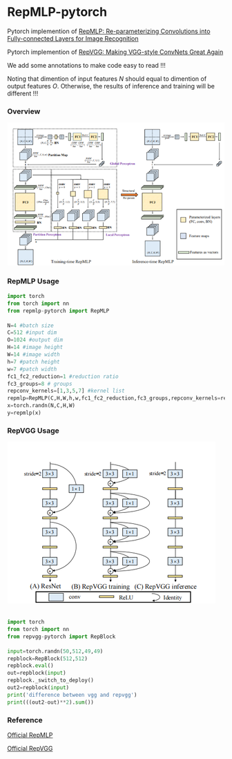 # RepMLP-pytorch
  Pytorch implemention of [RepMLP: Re-parameterizing Convolutions into Fully-connected Layers for Image Recognition](https://arxiv.org/pdf/2105.01883v1.pdf)

  Pytorch implemention of [RepVGG: Making VGG-style ConvNets Great Again](https://arxiv.org/abs/2101.03697)

  We add some annotations to make code easy to read !!!

  Noting that dimention of input features $N$ should equal to dimention of output features $O$. Otherwise, the results of inference and training will be different !!!

### Overview

![](./repmlp.png)



### RepMLP Usage

```python
import torch
from torch import nn
from repmlp-pytorch import RepMLP

N=4 #batch size
C=512 #input dim
O=1024 #output dim
H=14 #image height
W=14 #image width
h=7 #patch height
w=7 #patch width
fc1_fc2_reduction=1 #reduction ratio
fc3_groups=8 # groups
repconv_kernels=[1,3,5,7] #kernel list
repmlp=RepMLP(C,H,W,h,w,fc1_fc2_reduction,fc3_groups,repconv_kernels=repconv_kernels)
x=torch.randn(N,C,H,W)
y=repmlp(x)
```

### RepVGG Usage

![](./repvgg.png)


```python

import torch
from torch import nn
from repvgg-pytorch import RepBlock

input=torch.randn(50,512,49,49)
repblock=RepBlock(512,512)
repblock.eval()
out=repblock(input)
repblock._switch_to_deploy()
out2=repblock(input)
print('difference between vgg and repvgg')
print(((out2-out)**2).sum())

```



### Reference

[Official RepMLP](https://github.com/DingXiaoH/RepMLP/blob/main/repmlp.py)

[Official RepVGG](https://github.com/DingXiaoH/RepVGG)